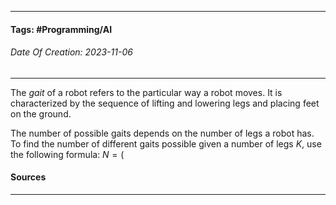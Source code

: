 __________________________________________________________________________
#### **Tags:** #Programming/AI 
###### *Date Of Creation: 2023-11-06*
__________________________________________________________________________

The *gait* of a robot refers to the particular way a robot moves. It is characterized by the sequence of lifting and lowering legs and placing feet on the ground.

The number of possible gaits depends on the number of legs a robot has. To find the number of different gaits possible given a number of legs $K$, use the following formula: $N = ($
#### Sources
__________________________________________________________________________